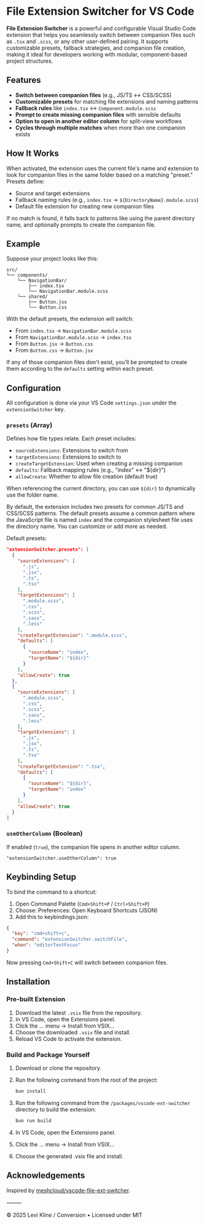 # File Extension Switcher for VS Code

**File Extension Switcher** is a powerful and configurable Visual Studio Code extension that helps you seamlessly switch between companion files such as `.tsx` and `.scss`, or any other user-defined pairing. It supports customizable presets, fallback strategies, and companion file creation, making it ideal for developers working with modular, component-based project structures.

## Features

- **Switch between companion files** (e.g., JS/TS ↔ CSS/SCSS)
- **Customizable presets** for matching file extensions and naming patterns
- **Fallback rules** like `index.tsx` ↔ `Component.module.scss`
- **Prompt to create missing companion files** with sensible defaults
- **Option to open in another editor column** for split-view workflows
- **Cycles through multiple matches** when more than one companion exists

## How It Works

When activated, the extension uses the current file's name and extension to look for companion files in the same folder based on a matching "preset." Presets define:

- Source and target extensions
- Fallback naming rules (e.g., `index.tsx` → `${DirectoryName}.module.scss`)
- Default file extension for creating new companion files

If no match is found, it falls back to patterns like using the parent directory name, and optionally prompts to create the companion file.

## Example

Suppose your project looks like this:

```plaintext
src/
└── components/
    └── NavigationBar/
        ├── index.tsx
        └── NavigationBar.module.scss
    └── shared/
        ├── Button.jsx
        └── Button.css
```

With the default presets, the extension will switch:

- From `index.tsx` → `NavigationBar.module.scss`
- From `NavigationBar.module.scss` → `index.tsx`
- From `Button.jsx` → `Button.css`
- From `Button.css` → `Button.jsx`

If any of those companion files don't exist, you’ll be prompted to create them according to the `defaults` setting within each preset.

## Configuration

All configuration is done via your VS Code `settings.json` under the `extensionSwitcher` key.

### `presets` (Array)

Defines how file types relate. Each preset includes:

- `sourceExtensions`: Extensions to switch from
- `targetExtensions`: Extensions to switch to
- `createTargetExtension`: Used when creating a missing companion
- `defaults`: Fallback mapping rules (e.g., "index" ↔ "${dir}")
- `allowCreate`: Whether to allow file creation (default true)

When referencing the current directory, you can use `${dir}` to dynamically use the folder name.

By default, the extension includes two presets for common JS/TS and CSS/SCSS patterns. The default presets assume a common pattern where the JavaScript file is named `index` and the companion stylesheet file uses the directory name. You can customize or add more as needed.

Default presets:

```json
"extensionSwitcher.presets": [
  {
    "sourceExtensions": [
      ".js",
      ".jsx",
      ".ts",
      ".tsx"
    ],
    "targetExtensions": [
      ".module.scss",
      ".css",
      ".scss",
      ".sass",
      ".less"
    ],
    "createTargetExtension": ".module.scss",
    "defaults": [
      {
        "sourceName": "index",
        "targetName": "${dir}"
      }
    ],
    "allowCreate": true
  },
  {
    "sourceExtensions": [
      ".module.scss",
      ".css",
      ".scss",
      ".sass",
      ".less"
    ],
    "targetExtensions": [
      ".js",
      ".jsx",
      ".ts",
      ".tsx"
    ],
    "createTargetExtension": ".tsx",
    "defaults": [
      {
        "sourceName": "${dir}",
        "targetName": "index"
      }
    ],
    "allowCreate": true
  }
]
```

### `useOtherColumn` (Boolean)

If enabled (`true`), the companion file opens in another editor column.

`"extensionSwitcher.useOtherColumn": true`

## Keybinding Setup

To bind the command to a shortcut:

1. Open Command Palette (`Cmd+Shift+P` / `Ctrl+Shift+P`)
2. Choose: Preferences: Open Keyboard Shortcuts (JSON)
3. Add this to keybindings.json:

```json
{
  "key": "cmd+shift+c",
  "command": "extensionSwitcher.switchFile",
  "when": "editorTextFocus"
}
```

Now pressing `Cmd+Shift+C` will switch between companion files.

## Installation

### Pre-built Extension

1. Download the latest `.vsix` file from the repository.
2. In VS Code, open the Extensions panel.
3. Click the ... menu → Install from VSIX…
4. Choose the downloaded `.vsix` file and install.
5. Reload VS Code to activate the extension.

### Build and Package Yourself

1. Download or clone the repository.
2. Run the following command from the root of the project:

   ```bash
   bun install
   ```

3. Run the following command from the `/packages/vscode-ext-switcher` directory to build the extension:

   ```bash
   bun run build
   ```

4. In VS Code, open the Extensions panel.
5. Click the ... menu → Install from VSIX…
6. Choose the generated .vsix file and install.

## Acknowledgements

Inspired by [meshcloud/vscode-file-ext-switcher](https://github.com/meshcloud/vscode-file-ext-switcher).

⸻

© 2025 Levi Kline / Conversion • Licensed under MIT

